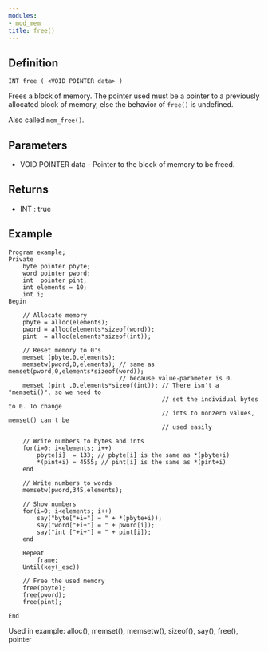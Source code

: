 ```yaml
---
modules:
- mod_mem
title: free()
---
```


## Definition

    INT free ( <VOID POINTER data> )

Frees a block of memory. The pointer used must be a pointer to a previously allocated block of memory, else the behavior of `free()` is undefined.

Also called `mem_free()`.

## Parameters

- VOID POINTER data - Pointer to the block of memory to be freed.

## Returns

- INT : true

## Example

```
Program example;
Private
    byte pointer pbyte;
    word pointer pword;
    int  pointer pint;
    int elements = 10;
    int i;
Begin

    // Allocate memory
    pbyte = alloc(elements);
    pword = alloc(elements*sizeof(word));
    pint  = alloc(elements*sizeof(int));

    // Reset memory to 0's
    memset (pbyte,0,elements);
    memsetw(pword,0,elements); // same as  memset(pword,0,elements*sizeof(word));
                               // because value-parameter is 0.
    memset (pint ,0,elements*sizeof(int)); // There isn't a "memseti()", so we need to
                                           // set the individual bytes to 0. To change
                                           // ints to nonzero values, memset() can't be
                                           // used easily

    // Write numbers to bytes and ints
    for(i=0; i<elements; i++)
        pbyte[i]  = 133; // pbyte[i] is the same as *(pbyte+i)
        *(pint+i) = 4555; // pint[i] is the same as *(pint+i)
    end

    // Write numbers to words
    memsetw(pword,345,elements);

    // Show numbers
    for(i=0; i<elements; i++)
        say("byte["+i+"] = " + *(pbyte+i));
        say("word["+i+"] = " + pword[i]);
        say("int ["+i+"] = " + pint[i]);
    end

    Repeat
        frame;
    Until(key(_esc))

    // Free the used memory
    free(pbyte);
    free(pword);
    free(pint);

End
```

Used in example: alloc(), memset(), memsetw(), sizeof(), say(), free(), pointer
